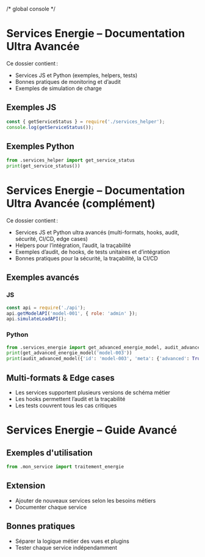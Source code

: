 /* global console */
# Services Energie – Documentation Ultra Avancée

Ce dossier contient :
- Services JS et Python (exemples, helpers, tests)
- Bonnes pratiques de monitoring et d’audit
- Exemples de simulation de charge

## Exemples JS
```js
const { getServiceStatus } = require('./services_helper');
console.log(getServiceStatus());
```

## Exemples Python
```python
from .services_helper import get_service_status
print(get_service_status())
```

# Services Energie – Documentation Ultra Avancée (complément)

Ce dossier contient :
- Services JS et Python ultra avancés (multi-formats, hooks, audit, sécurité, CI/CD, edge cases)
- Helpers pour l’intégration, l’audit, la traçabilité
- Exemples d’audit, de hooks, de tests unitaires et d’intégration
- Bonnes pratiques pour la sécurité, la traçabilité, la CI/CD

## Exemples avancés

### JS
```js
const api = require('./api');
api.getModelAPI('model-001', { role: 'admin' });
api.simulateLoadAPI();
```

### Python
```python
from .services_energie import get_advanced_energie_model, audit_advanced_model
print(get_advanced_energie_model('model-003'))
print(audit_advanced_model({'id': 'model-003', 'meta': {'advanced': True}}))
```

## Multi-formats & Edge cases
- Les services supportent plusieurs versions de schéma métier
- Les hooks permettent l’audit et la traçabilité
- Les tests couvrent tous les cas critiques

# Services Energie – Guide Avancé

## Exemples d'utilisation

```python
from .mon_service import traitement_energie
```

## Extension
- Ajouter de nouveaux services selon les besoins métiers
- Documenter chaque service

## Bonnes pratiques
- Séparer la logique métier des vues et plugins
- Tester chaque service indépendamment
